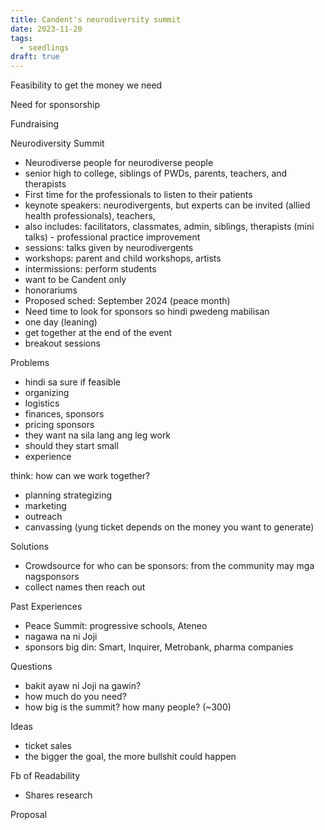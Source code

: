 ```yaml
---
title: Candent's neurodiversity summit
date: 2023-11-20
tags:
  - seedlings
draft: true
---
```

Feasibility to get the money we need

Need for sponsorship

Fundraising

Neurodiversity Summit
- Neurodiverse people for neurodiverse people
- senior high to college, siblings of PWDs, parents, teachers, and therapists
- First time for the professionals to listen to their patients
- keynote speakers: neurodivergents, but experts can be invited (allied health professionals), teachers,
- also includes: facilitators, classmates, admin, siblings, therapists (mini talks) - professional practice improvement
- sessions: talks given by neurodivergents
- workshops: parent and child workshops, artists
- intermissions: perform students
- want to be Candent only
- honorariums
- Proposed sched: September 2024 (peace month)
- Need time to look for sponsors so hindi pwedeng mabilisan
- one day (leaning)
- get together at the end of the event
- breakout sessions

Problems
- hindi sa sure if feasible
- organizing
- logistics
- finances, sponsors
- pricing sponsors
- they want na sila lang ang leg work
- should they start small
- experience

think: how can we work together?
- planning strategizing
- marketing
- outreach
- canvassing (yung ticket depends on the money you want to generate)

Solutions
- Crowdsource for who can be sponsors: from the community may mga nagsponsors
- collect names then reach out

Past Experiences
- Peace Summit: progressive schools, Ateneo 
- nagawa na ni Joji
- sponsors big din: Smart, Inquirer, Metrobank, pharma companies

Questions
- bakit ayaw ni Joji na gawin?
- how much do you need?
- how big is the summit? how many people? (~300)

Ideas
- ticket sales
- the bigger the goal, the more bullshit could happen

Fb of Readability
- Shares research

Proposal